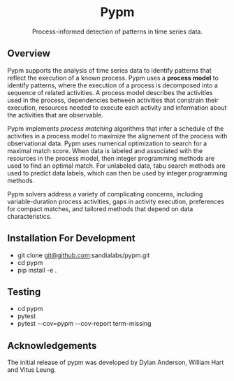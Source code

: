<h1 align="center">Pypm</h1>
<p align="center">
Process-informed detection of patterns in time series data.
</p>

## Overview

<!-- start overview -->

Pypm supports the analysis of time series data to identify patterns that
reflect the execution of a known process.  Pypm uses a **process model**
to identify patterns, where the execution of a process is decomposed
into a sequence of related activities.  A process model describes the
activities used in the process, dependencies between activities that
constrain their execution, resources needed to execute each activity
and information about the activities that are observable.

Pypm implements *process matching* algorithms that infer a schedule
of the activities in a process model to maximize the alignement of the
process with observational data.  Pypm uses numerical optimization to
search for a maximal match score.  When data is labeled and associated
with the resources in the process model, then integer programming
methods are used to find an optimal match.  For unlabeled data, tabu
search methods are used to predict data labels, which can then be used
by integer programming methods.

Pypm solvers address a variety of complicating concerns, including
variable-duration process activities, gaps in activity execution,
preferences for compact matches, and tailored methods that depend on
data characteristics.

<!-- end overview -->

## Installation For Development

* git clone git@github.com:sandialabs/pypm.git
* cd pypm
* pip install -e .

## Testing

* cd pypm
* pytest
* pytest --cov=pypm --cov-report term-missing

## Acknowledgements

The initial release of pypm was developed by Dylan Anderson, William Hart and Vitus Leung.
